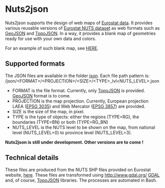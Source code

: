 # Nuts2json

Nuts2json supports the design of web maps of <a href="http://ec.europa.eu/eurostat/web/json-and-unicode-web-services/getting-started/rest-request" target="_blank">Eurostat data</a>. It provides various reusable versions of <a href="http://ec.europa.eu/eurostat/web/nuts/overview" target="_blank">Eurostat NUTS dataset</a> as web formats such as <a href="http://geojson.org/" target="_blank">GeoJSON</a> and <a href="https://github.com/mbostock/topojson/wiki" target="_blank">TopoJSON</a>. In a way, it provides a blank map of geometries ready for use with your own data and colors.

For an example of such blank map, see <a href="http://jgaffuri.github.io/Nuts2json/overview.html" target="_blank">HERE</a>.

## Supported formats

The JSON files are available in the folder <a href="/json" target="_blank">json</a>. Each file path pattern is:
/json/\<FORMAT\>/\<PROJECTION\>/\<SIZE\>/\<TYPE\>_lvl\<NUTS_LEVEL\>.json
- FORMAT is the file format. Currently, only <a href="https://github.com/mbostock/topojson/wiki" target="_blank">TopoJSON</a> is provided. <a href="http://geojson.org/" target="_blank">GeoJSON</a> format is to come.
- PROJECTION is the map projection. Currently, European projection LAEA (<a href="http://spatialreference.org/ref/epsg/etrs89-etrs-laea/" target="_blank">EPSG 3035</a>) and Web Mercator (<a href="http://spatialreference.org/ref/sr-org/7483/" target="_blank">EPSG 3857</a>) are provided.
- SIZE is the size of the map, in pixel.
- TYPE is the type of objects: either the regions (TYPE=RG), the boundaries (TYPE=BN) or both (TYPE=RG_BN)
- NUTS_LEVEL is the NUTS level to be shown on the map, from national level (NUTS_LEVEL=0) to province level (NUTS_LEVEL=3).

<b>Nuts2json is still under development. Other versions are to come !</b>

## Technical details

These files are produced from the NUTS SHP files provided on Eurostat website, <a href="http://ec.europa.eu/eurostat/web/gisco/geodata/reference-data/administrative-units-statistical-units/nuts" target="_blank">here</a>. These files are transformed using http://www.gdal.org/ <a href="" target="_blank">GDAL</a> and, of course, <a href="https://github.com/mbostock/topojson/wiki" target="_blank">TopoJSON</a> libraries. The processes are automated in Bash.
